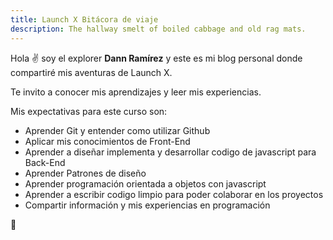 ```yaml
---
title: Launch X Bitácora de viaje
description: The hallway smelt of boiled cabbage and old rag mats.
---
```


Hola ✌️  soy el explorer **Dann Ramírez** y este es mi blog personal donde compartiré mis aventuras de Launch X.

Te invito a conocer mis aprendizajes y leer mis experiencias.

Mis expectativas para este curso son:

- Aprender Git y entender como utilizar Github
- Aplicar mis conocimientos de Front-End
- Aprender a diseñar implementa y desarrollar codigo de javascript para Back-End
- Aprender Patrones de diseño
- Aprender programación orientada a objetos con javascript
- Aprender a escribir codigo limpio para poder colaborar en los proyectos
- Compartir información y mis experiencias en programación

🚀
